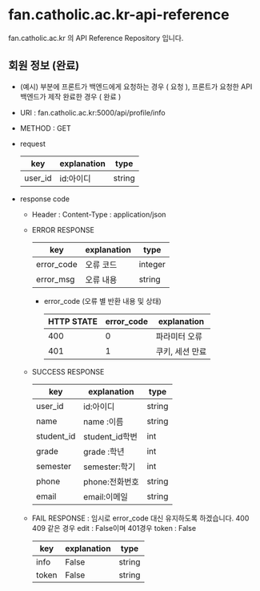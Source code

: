# fan.catholic.ac.kr-api-reference
fan.catholic.ac.kr 의 API Reference Repository 입니다.

## 회원 정보 (완료)
- (예시) 부분에 프론트가 백엔드에게 요청하는 경우 ( 요청 ), 프론트가 요청한 API 백엔드가 제작 완료한 경우 ( 완료 )
- URI : fan.catholic.ac.kr:5000/api/profile/info
- METHOD : GET
- request

    | key | explanation | type |
    |--- |--- |--- |
    |user_id  | id:아이디    | string

- response code
    - Header :
        Content-Type : application/json
    - ERROR RESPONSE
    
        |    key   | explanation |   type  |
        | -------- | ----------- |-------- |
        |error_code| 오류 코드     | integer | 
        |error_msg | 오류 내용  | string  |
        
        - error_code (오류 별 반환 내용 및 상태)
        
            | HTTP STATE | error_code | explanation |
            |----------- | ---------- | ----------- |
            | 400 |0| 파라미터 오류 | 상세 내용은 error_msg 참고 |
            | 401 |1| 쿠키, 세션 만료 | 쿠키, 세셔 만료 혹은 존재 X |
    
    - SUCCESS RESPONSE
    
        | key | explanation | type |
        |--- |--- |--- |
        |user_id  | id:아이디    | string
        |name     | name :이름   | string
        |student_id| student_id학번 | int
        |grade    | grade :학년  | int
        |semester |semester:학기 | int
        |phone    |phone:전화번호|string
        |email    |email:이메일  |string

    - FAIL RESPONSE : 임시로 error_code 대신 유지하도록 하겠습니다. 400 409 같은 경우 edit : False이며 401경우 token : False 
    
        | key | explanation | type |
        |--- |--- |--- |
        | info | False | string |
        | token | False | string |
